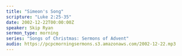 ```yaml
---
title: "Simeon's Song"
scripture: "Luke 2:25-35"
date: 2002-12-22T00:00:00Z
speaker: Skip Ryan
sermon_type: morning
series: "Songs of Christmas: Sermons of Advent"
audio: https://pcpcmorningsermons.s3.amazonaws.com/2002-12-22.mp3 
---
```




